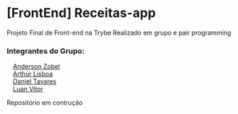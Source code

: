# [FrontEnd] Receitas-app
Projeto Final de Front-end na Trybe
Realizado em grupo e pair programming

### Integrantes do Grupo:

&emsp;[Anderson Zobel](https://github.com/Anderson-Zobel)<br>
&emsp;[Arthur Lisboa](https://github.com/Lisboaarthur)<br>
&emsp;[Daniel Tavares](https://github.com/dev-tavares)<br>
&emsp;[Luan Vitor](https://github.com/LuanVittor)<br>

Repositório em contrução
